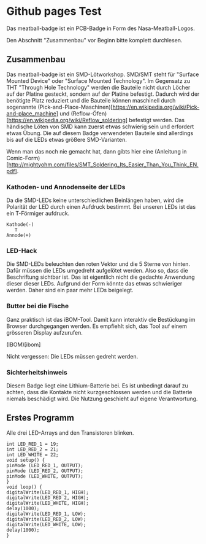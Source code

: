 # Github pages Test
Das meatball-badge ist ein PCB-Badge in Form des Nasa-Meatball-Logos.

Den Abschnitt "Zusammenbau" vor Beginn bitte komplett durchlesen.

## Zusammenbau
Das meatball-badge ist ein SMD-Lötworkshop. SMD/SMT steht für "Surface Mounted Device" oder "Surface Mounted Technology". Im Gegensatz zu THT "Through Hole Technology" werden die Bauteile nicht durch Löcher auf der Platine gesteckt, sondern auf der Platine befestigt.
Dadurch wird der benötigte Platz reduziert und die Bauteile können maschinell durch sogenannte (Pick-and-Place-Maschinen)[https://en.wikipedia.org/wiki/Pick-and-place_machine] und (Reflow-Öfen)[https://en.wikipedia.org/wiki/Reflow_soldering] befestigt werden.
Das händische Löten von SMD kann zuerst etwas schwierig sein und erfordert etwas Übung. Die auf diesem Badge verwendeten Bauteile sind allerdings bis auf die LEDs etwas größere SMD-Varianten. 

Wenn man das noch nie gemacht hat, dann gibts hier eine (Anleitung in Comic-Form)[http://mightyohm.com/files/SMT_Soldering_Its_Easier_Than_You_Think_EN.pdf].

### Kathoden- und Annodenseite der LEDs
Da die SMD-LEDs keine unterschiedlichen Beinlängen haben, wird die Polarität der LED durch einen Aufdruck bestimmt. Bei unseren LEDs ist das ein T-Förmiger aufdruck.
```
Kathode(-)
   T
Annode(+)
```

### LED-Hack
Die SMD-LEDs beleuchten den roten Vektor und die 5 Sterne von hinten. Dafür müssen die LEDs umgedreht aufgelötet werden. Also so, dass die Beschriftung sichtbar ist. Das ist eigentlich nicht die gedachte Anwendung dieser dieser LEDs. Aufgrund der Form könnte das etwas schwieriger werden. Daher sind ein paar mehr LEDs beigelegt.

### Butter bei die Fische
Ganz praktisch ist das iBOM-Tool. Damit kann interaktiv die Bestückung im Browser durchgegangen werden. Es empfiehlt sich, das Tool auf einem grösseren Display aufzurufen.

(IBOM)[ibom]

Nicht vergessen: Die LEDs müssen gedreht werden.

### Sichterheitshinweis
Diesem Badge liegt eine Lithium-Batterie bei. Es ist unbedingt darauf zu achten, dass die Kontakte nicht kurzgeschlossen werden und die Batterie niemals beschädigt wird. Die Nutzung geschieht auf eigene Verantwortung.

## Erstes Programm
Alle drei LED-Arrays and den Transistoren blinken.

```{C}
int LED_RED_1 = 19;
int LED_RED_2 = 21;
int LED_WHITE = 22;
void setup() {
pinMode (LED_RED_1, OUTPUT);
pinMode (LED_RED_2, OUTPUT);
pinMode (LED_WHITE, OUTPUT);
}
void loop() {
digitalWrite(LED_RED_1, HIGH);
digitalWrite(LED_RED_2, HIGH);
digitalWrite(LED_WHITE, HIGH);
delay(1000);
digitalWrite(LED_RED_1, LOW);
digitalWrite(LED_RED_2, LOW);
digitalWrite(LED_WHITE, LOW);
delay(1000);
}
```
